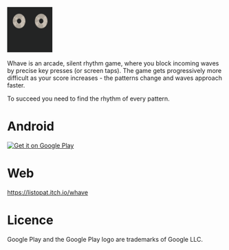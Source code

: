 
<img src="https://github.com/listopat/Whave/blob/master/Assets/Assets/Whave%20Icon.png" alt="drawing" width="105"/>

Whave is an arcade, silent rhythm game, where you block incoming waves by precise key presses (or screen taps). The game gets progressively more difficult as your score increases - the patterns change and waves approach faster.

To succeed you need to find the rhythm of every pattern.

# Android
<a href='https://play.google.com/store/apps/details?id=com.ListopatGames.Whave&pcampaignid=MKT-Other-global-all-co-prtnr-py-PartBadge-Mar2515-1'>
<img width='230' alt='Get it on Google Play' src='https://play.google.com/intl/en_us/badges/images/generic/en_badge_web_generic.png'/>
</a>

# Web

https://listopat.itch.io/whave

# Licence
Google Play and the Google Play logo are trademarks of Google LLC.

